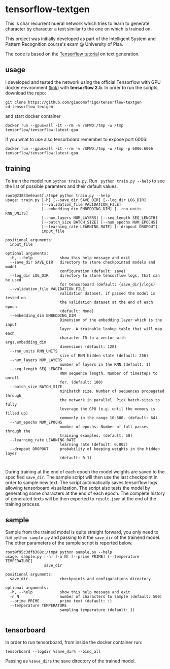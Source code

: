 # tensorflow-textgen
This is char recurrent nueral network which tries to learn to generate character by character a text similar to the one on which is trained on.

This project was initially developed as part of the Intelligent System and Pattern Recognition course's exam @ University of Pisa.

The code is based on the [Tensorflow tutorial](https://www.tensorflow.org/text/tutorials/text_generation) on text generation.

## usage
I developed and tested the network using the official Tensorflow with GPU docker environment ([link](https://hub.docker.com/r/tensorflow/tensorflow/)) with **tensorflow 2.5**. 
In order to run the scripts, download the repo:
```
git clone https://github.com/giacomofrigo/tensorflow-textgen
cd tensorflow-textgen
```
and start docker container
```
docker run --gpus=all -it --rm -v /$PWD:/tmp -w /tmp tensorflow/tensorflow:latest-gpu
```

If you wnat to use also tensorboard remember to expose port 6006:

```
docker run --gpus=all -it --rm -v /$PWD:/tmp -w /tmp -p 6006:6006 tensorflow/tensorflow:latest-gpu
```
## training
To train the model run `python train.py`. Run ` python train.py --help` to see the list of possible paramters and their default values.
```
root@23833e6eae4f:/tmp# python train.py --help
usage: train.py [-h] [--save_dir SAVE_DIR] [--log_dir LOG_DIR]
                [--validation_file VALIDATION_FILE]
                [--embedding_dim EMBEDDING_DIM] [--rnn_units RNN_UNITS]
                [--num_layers NUM_LAYERS] [--seq_length SEQ_LENGTH]
                [--batch_size BATCH_SIZE] [--num_epochs NUM_EPOCHS]
                [--learning_rate LEARNING_RATE] [--dropout DROPOUT]
                input_file

positional arguments:
  input_file

optional arguments:
  -h, --help            show this help message and exit
  --save_dir SAVE_DIR   directory to store checkpointed models and model
                        configuration (default: save)
  --log_dir LOG_DIR     directory to store tensorflow logs, that can be used
                        for tensorboard (default: {save_dir}/logs)
  --validation_file VALIDATION_FILE
                        validation dataset. if passed the model is tested on
                        the validation dataset at the end of each epoch
                        (default: None)
  --embedding_dim EMBEDDING_DIM
                        Dimension of the embedding layer which is the input
                        layer. A trainable lookup table that will map each
                        character-ID to a vector with args.embedding_dim
                        dimensions (default: 128)
  --rnn_units RNN_UNITS
                        size of RNN hidden state (default: 256)
  --num_layers NUM_LAYERS
                        number of layers in the RNN (default: 1)
  --seq_length SEQ_LENGTH
                        RNN sequence length. Number of timesteps to unroll
                        for. (default: 100)
  --batch_size BATCH_SIZE
                        minibatch size. Number of sequences propagated through
                        the network in parallel. Pick batch-sizes to fully
                        leverage the GPU (e.g. until the memory is filled up)
                        commonly in the range 10-500. (default: 64)
  --num_epochs NUM_EPOCHS
                        number of epochs. Number of full passes through the
                        training examples. (default: 50)
  --learning_rate LEARNING_RATE
                        learning rate (default: 0.002)
  --dropout DROPOUT     probability of keeping weights in the hidden layer
                        (default: 0.1)


```

During training at the end of each epoch the model weights are saved to the specified `save_dir`. The sample script will then use the last checkpoint in order to sample new text.
The script automatically saves tensorflow logs allowing tensorboard visualization. The script also tests the model by generating some characters at the end of each epoch. 
The complete history of generated texts will be then exported to `result.json` at the end of the training process.

## sample
Sample from the trained model is quite straight forward, you only need to run `python sample.py` and passing to it the `save_dir` of the trainend model.
The other parameters of the sample script is reported below.

```
root@f95c3dfb368c:/tmp# python sample.py --help
usage: sample.py [-h] [-n N] [--prime PRIME] [--temperature TEMPERATURE]
                 save_dir

positional arguments:
  save_dir              checkpoints and configurations directory

optional arguments:
  -h, --help            show this help message and exit
  -n N                  number of characters to sample (default: 500)
  --prime PRIME         prime text (default: :)
  --temperature TEMPERATURE
                        sampling temperature (default: 1)
                        
```

## tensorboard 
In order to run tensorboard, from inside the docker container run:
```
tensorboard --logdir %save_dir% --bind_all
```
Passing as `%save_dir$` the save directory of the trained model. 




